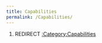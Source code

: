 ```yaml
---
title: Capabilities
permalink: /Capabilities/
---
```


1.  REDIRECT [:Category:Capabilities](/:Category:Capabilities "wikilink")
